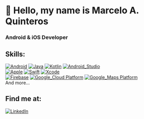 
# 👋 Hello, my name is Marcelo A. Quinteros
### Android & iOS Developer


## Skills:
[![Android](https://img.shields.io/badge/Android-3DDC84?style=for-the-badge&logo=android&logoColor=white&labelColor=101010)]()
[![Java](https://img.shields.io/badge/Java-007396?style=for-the-badge&logo=java&logoColor=white&labelColor=101010)]()
[![Kotlin](https://img.shields.io/badge/Kotlin-0095D5?style=for-the-badge&logo=kotlin&logoColor=white&labelColor=101010)]()
[![Android_Studio](https://img.shields.io/badge/Android_Studio-3DDC84?style=for-the-badge&logo=android-studio&logoColor=white&labelColor=101010)]()
</br>
[![Apple](https://img.shields.io/badge/iOS-999999?style=for-the-badge&logo=apple&logoColor=white&labelColor=101010)]()
[![Swift](https://img.shields.io/badge/Swift-FA7343?style=for-the-badge&logo=swift&logoColor=white&labelColor=101010)]()
[![Xcode](https://img.shields.io/badge/Xcode-1575F9?style=for-the-badge&logo=xcode&logoColor=white&labelColor=101010)]()
</br>
[![Firebase](https://img.shields.io/badge/Firebase-FFCA28?style=for-the-badge&logo=firebase&logoColor=white&labelColor=101010)]()
[![Google_Cloud Platform](https://img.shields.io/badge/Google_Cloud_Platform-4285F4?style=for-the-badge&logo=google-cloud&logoColor=white&labelColor=101010)]()
[![Google_Maps Platform](https://img.shields.io/badge/Google_Maps_Platform-4285F4?style=for-the-badge&logo=google-maps&logoColor=white&labelColor=101010)]()
</br>
And more...


## Find me at:
[![LinkedIn](https://img.shields.io/badge/LinkedIn-Marcelo_A._Quinteros-0077B5?style=for-the-badge&logo=linkedin&logoColor=white&labelColor=101010)](https://www.linkedin.com/in/marxelosj)
